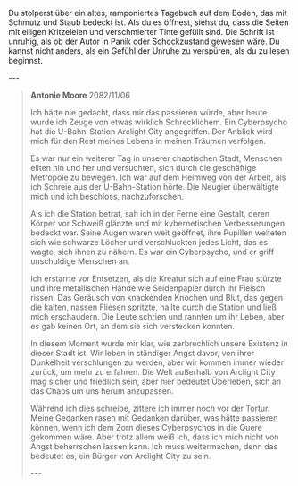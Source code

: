 Du stolperst über ein altes, ramponiertes Tagebuch auf dem Boden, das mit Schmutz und Staub bedeckt ist. Als du es öffnest, siehst du, dass die Seiten mit eiligen Kritzeleien und verschmierter Tinte gefüllt sind. Die Schrift ist unruhig, als ob der Autor in Panik oder Schockzustand gewesen wäre. Du kannst nicht anders, als ein Gefühl der Unruhe zu verspüren, als du zu lesen beginnst.

_---_

> **Antonie Moore**
> 2082/11/06
>
> Ich hätte nie gedacht, dass mir das passieren würde, aber heute wurde ich Zeuge von etwas wirklich Schrecklichem. Ein Cyberpsycho hat die U-Bahn-Station Arclight City angegriffen. Der Anblick wird mich für den Rest meines Lebens in meinen Träumen verfolgen.
>
> Es war nur ein weiterer Tag in unserer chaotischen Stadt, Menschen eilten hin und her und versuchten, sich durch die geschäftige Metropole zu bewegen. Ich war auf dem Heimweg von der Arbeit, als ich Schreie aus der U-Bahn-Station hörte. Die Neugier überwältigte mich und ich beschloss, nachzuforschen.
>
> Als ich die Station betrat, sah ich in der Ferne eine Gestalt, deren Körper vor Schweiß glänzte und mit kybernetischen Verbesserungen bedeckt war. Seine Augen waren weit geöffnet, ihre Pupillen weiteten sich wie schwarze Löcher und verschluckten jedes Licht, das es wagte, sich ihnen zu nähern. Es war ein Cyberpsycho, und er griff unschuldige Menschen an.
>
> Ich erstarrte vor Entsetzen, als die Kreatur sich auf eine Frau stürzte und ihre metallischen Hände wie Seidenpapier durch ihr Fleisch rissen. Das Geräusch von knackenden Knochen und Blut, das gegen die kalten, nassen Fliesen spritzte, hallte durch die Station und ließ mich erschaudern. Die Leute schrien und rannten um ihr Leben, aber es gab keinen Ort, an dem sie sich verstecken konnten.
>
> In diesem Moment wurde mir klar, wie zerbrechlich unsere Existenz in dieser Stadt ist. Wir leben in ständiger Angst davor, von ihrer Dunkelheit verschlungen zu werden, aber wir kommen immer wieder zurück, um mehr zu erfahren. Die Welt außerhalb von Arclight City mag sicher und friedlich sein, aber hier bedeutet Überleben, sich an das Chaos um uns herum anzupassen.
>
> Während ich dies schreibe, zittere ich immer noch vor der Tortur. Meine Gedanken rasen mit Gedanken darüber, was hätte passieren können, wenn ich dem Zorn dieses Cyberpsychos in die Quere gekommen wäre. Aber trotz allem weiß ich, dass ich mich nicht von Angst beherrschen lassen kann. Ich muss weitermachen, denn das bedeutet es, ein Bürger von Arclight City zu sein.
>
> _---_
